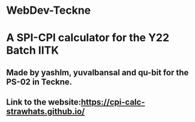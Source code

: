 # WebDev-Teckne
<h1>A SPI-CPI calculator for the Y22 Batch IITK</h1>
<h2>Made by yashlm, yuvalbansal and qu-bit for the PS-02 in Teckne.<h2>
  
Link to the website:https://cpi-calc-strawhats.github.io/
